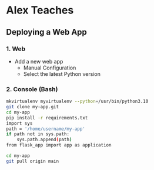 # Alex Teaches

## Deploying a Web App

### 1. Web
- Add a new web app
  - Manual Configuration
  - Select the latest Python version

### 2. Console (Bash)
```bash
mkvirtualenv myvirtualenv --python=/usr/bin/python3.10
git clone my-app.git
cd my-app
pip install -r requirements.txt
import sys
path = '/home/username/my-app'
if path not in sys.path:
    sys.path.append(path)
from flask_app import app as application

cd my-app
git pull origin main
